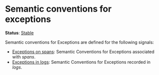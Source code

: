 <!--- Hugo front matter used to generate the website version of this page:
linkTitle: Exceptions
--->

# Semantic conventions for exceptions

**Status**: [Stable][DocumentStatus]

Semantic conventions for Exceptions are defined for the following signals:

- [Exceptions on spans](exceptions-spans.md): Semantic Conventions for Exceptions associated with _spans_.
- [Exceptions in logs](exceptions-logs.md): Semantic Conventions for Exceptions recorded in _logs_.

[DocumentStatus]: https://opentelemetry.io/docs/specs/otel/document-status
